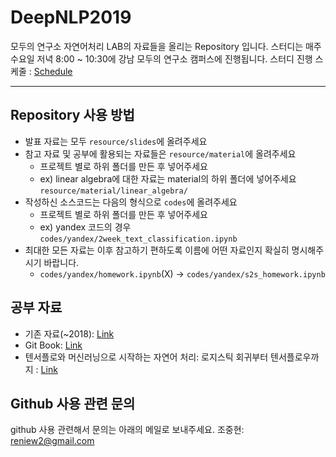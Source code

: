 # DeepNLP2019

모두의 연구소 자연어처리 LAB의 자료들을 올리는 Repository 입니다.
스터디는 매주 수요일 저녁 8:00 ~ 10:30에 강남 모두의 연구소 캠퍼스에 진행됩니다.
스터디 진행 스케줄 : [Schedule](https://docs.google.com/spreadsheets/d/1-m9TveaMZ54EVI-ikGYcp1orD1-GsIwXZbaZDi0oW4c)

---

## Repository 사용 방법

* 발표 자료는 모두 `resource/slides`에 올려주세요
* 참고 자료 및 공부에 활용되는 자료들은 `resource/material`에 올려주세요
  * 프로젝트 별로 하위 폴더를 만든 후 넣어주세요
  * ex) linear algebra에 대한 자료는 material의 하위 폴더에 넣어주세요 `resource/material/linear_algebra/`
* 작성하신 소스코드는 다음의 형식으로 `codes`에 올려주세요
  * 프로젝트 별로 하위 폴더를 만든 후 넣어주세요
  * ex) yandex 코드의 경우 `codes/yandex/2week_text_classification.ipynb`
* 최대한 모든 자료는 이후 참고하기 편하도록 이름에 어떤 자료인지 확실히 명시해주시기 바랍니다.
  * `codes/yandex/homework.ipynb`(X) -> `codes/yandex/s2s_homework.ipynb`


## 공부 자료


* 기존 자료(~2018): [Link](http://github.com/modulabs/DeepNLP)
* Git Book: [Link](https://nlp.gitbook.io/book/)
* 텐서플로와 머신러닝으로 시작하는 자연어 처리: 로지스틱 회귀부터 텐서플로우까지 : [Link](https://book.naver.com/bookdb/book_detail.nhn?bid=14488487)


## Github 사용 관련 문의

github 사용 관련해서 문의는 아래의 메일로 보내주세요.
조중현: reniew2@gmail.com
